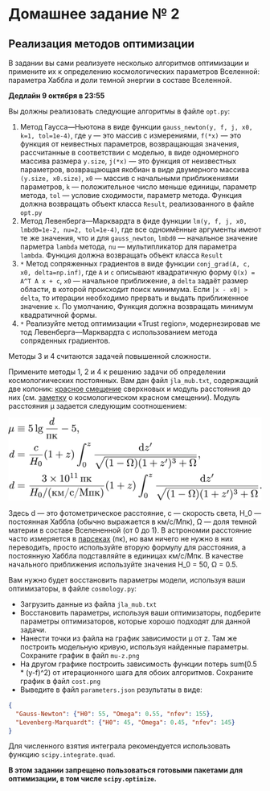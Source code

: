 # Домашнее задание № 2
## Реализация методов оптимизации

В задании вы сами реализуете несколько алгоритмов оптимизации и примените их к определению космологических параметров Вселенной: параметра Хаббла и доли темной энергии в составе Вселенной.

**Дедлайн 9 октября в 23:55**

Вы должны реализовать следующие алгоритмы в файле `opt.py`:

1. Метод Гаусса—Ньютона в виде функции `gauss_newton(y, f, j, x0, k=1, tol=1e-4)`, где `y` — это массив с измерениями, `f(*x)` — это функция от неивестных параметров, возвращающая значения, рассчитанные в соответствии с моделью, в виде одномерного массива размера `y.size`, `j(*x)` — это функция от неизвестных параметров, возвращающая якобиан в виде двумерного массива `(y.size, x0.size)`, `x0` — массив с начальными приближениями параметров, `k` — положительное число меньше единицы, параметр метода, `tol` — условие сходимости, параметр метода. Функция должна возвращать объект класса `Result`, реализованного в файле `opt.py`
2. Метод Левенберга—Марквардта в фиде функции `lm(y, f, j, x0, lmbd0=1e-2, nu=2, tol=1e-4)`, где все одноимённые аргументы имеют те же значения, что и для `gauss_newton`, `lmbd0` — начальное значение парметра `lambda` метода, `nu` — мультипликатор для параметра `lambda`. Функция должна возвращать объект класса `Result`
3. `*` Метод сопряженных градиентов в виде функции `conj_grad(A, c, x0, delta=np.inf)`, где `A` и `c` описывают квадратичную форму `Q(x) = A^T A x + c`, `x0` — начальное приближение, а `delta` задаёт размер области, в которой происходит поиск минимума. Если `|x - x0| > delta`, то итерации необходимо прервать и выдать приближенное значение `x`. По умолчанию,  Функция должна возвращать минимум квадратичной формы.
4. `*` Реализуйте метод оптимизации «Trust region», модернезировав ме тод Левенберга—Марквардта с использованием метода сопряденных градиентов.

Методы 3 и 4 считаются задачей повышенной сложности.

Примените методы 1, 2 и 4 к решению задачи об определении космологиических постоянных.
Вам дан файл `jla_mub.txt`, содержащий две колоник: [красное смещение](http://www.astronet.ru/db/msg/1162269) сверхновых и модуль расстояния до них (см. [заметку](http://www.astronet.ru/db/msg/1162269) о космологическом красном смещении).
Модуль расстояния μ задается следующим соотношением:

![модуль расстояния](mu.png)

Здесь d — это фотометрическое расстояние, c — скорость света, H_0 — постоянная Хаббла (обычно выражается в км/с/Мпк), Ω — доля темной материи в составе Вселененной (от 0 до 1).
В астрономии расстояние часто измеряется в [парсеках](http://www.astronet.ru/db/msg/1162328) (пк), но вам ничего не нужно в них переводить, просто используйте вторую формулу для расстояния, а постоянную Хаббла подставляйте в единицах км/с/Мпк.
В качестве начального приближения используйте значения H_0 = 50, Ω = 0.5.

Вам нужно будет восстановить параметры модели, используя ваши оптимизаторы, в файле `cosmology.py`:
- Загрузить данные из файла `jla_mub.txt`
- Восстановить параметры, используя ваши оптимизаторы, подберите параметры оптимизаторов, которые хорошо подходят для данной задачи.
- Нанести точки из файла на график зависимости μ от z. Там же построить модельную кривую, используя найденные параметры. Сохраните график в файл `mu-z.png`
- На другом графике построить зависимость функции потерь sum(0.5 * (y-f)^2) от итерационного шага для обоих алгоритмов. Сохраните график в файл `cost.png` 
- Выведите в файл `parameters.json` результаты в виде:

```json
{
  "Gauss-Newton": {"H0": 55, "Omega": 0.55, "nfev": 155},
  "Levenberg-Marquardt": {"H0": 45, "Omega": 0.45, "nfev": 145}
}
```

Для численного взятия интеграла рекомендуется использовать функцию `scipy.integrate.quad`. 

**В этом задании запрещено пользоваться готовыми пакетами для оптимизации, в том числе `scipy.optimize`.**
